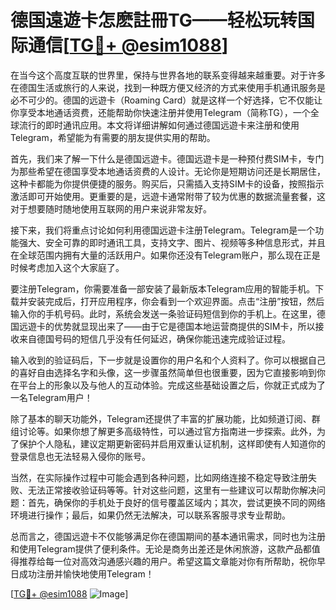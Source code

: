 # 德国遠遊卡怎麽註冊TG——轻松玩转国际通信[[TG💪+ @esim1088](https://t.me/s/esim1088)]

在当今这个高度互联的世界里，保持与世界各地的联系变得越来越重要。对于许多在德国生活或旅行的人来说，找到一种既方便又经济的方式来使用手机通讯服务是必不可少的。德国的远遊卡（Roaming Card）就是这样一个好选择，它不仅能让你享受本地通话资费，还能帮助你快速注册并使用Telegram（简称TG），一个全球流行的即时通讯应用。本文将详细讲解如何通过德国远遊卡来注册和使用Telegram，希望能为有需要的朋友提供实用的帮助。

首先，我们来了解一下什么是德国远遊卡。德国远遊卡是一种预付费SIM卡，专门为那些希望在德国享受本地通话资费的人设计。无论你是短期访问还是长期居住，这种卡都能为你提供便捷的服务。购买后，只需插入支持SIM卡的设备，按照指示激活即可开始使用。更重要的是，远遊卡通常附带了较为优惠的数据流量套餐，这对于想要随时随地使用互联网的用户来说非常友好。

接下来，我们将重点讨论如何利用德国远遊卡注册Telegram。Telegram是一个功能强大、安全可靠的即时通讯工具，支持文字、图片、视频等多种信息形式，并且在全球范围内拥有大量的活跃用户。如果你还没有Telegram账户，那么现在正是时候考虑加入这个大家庭了。

要注册Telegram，你需要准备一部安装了最新版本Telegram应用的智能手机。下载并安装完成后，打开应用程序，你会看到一个欢迎界面。点击“注册”按钮，然后输入你的手机号码。此时，系统会发送一条验证码短信到你的手机上。在这里，德国远遊卡的优势就显现出来了——由于它是德国本地运营商提供的SIM卡，所以接收来自德国号码的短信几乎没有任何延迟，确保你能迅速完成验证过程。

输入收到的验证码后，下一步就是设置你的用户名和个人资料了。你可以根据自己的喜好自由选择名字和头像，这一步骤虽然简单但也很重要，因为它直接影响到你在平台上的形象以及与他人的互动体验。完成这些基础设置之后，你就正式成为了一名Telegram用户！

除了基本的聊天功能外，Telegram还提供了丰富的扩展功能，比如频道订阅、群组讨论等。如果你想了解更多高级特性，可以通过官方指南进一步探索。此外，为了保护个人隐私，建议定期更新密码并启用双重认证机制，这样即使有人知道你的登录信息也无法轻易入侵你的账号。

当然，在实际操作过程中可能会遇到各种问题，比如网络连接不稳定导致注册失败、无法正常接收验证码等等。针对这些问题，这里有一些建议可以帮助你解决问题：首先，确保你的手机处于良好的信号覆盖区域内；其次，尝试更换不同的网络环境进行操作；最后，如果仍然无法解决，可以联系客服寻求专业帮助。

总而言之，德国远遊卡不仅能够满足你在德国期间的基本通讯需求，同时也为注册和使用Telegram提供了便利条件。无论是商务出差还是休闲旅游，这款产品都值得推荐给每一位对高效沟通感兴趣的用户。希望这篇文章能对你有所帮助，祝你早日成功注册并愉快地使用Telegram！

[[TG💪+ @esim1088](https://t.me/s/esim1088) ![Image](https://i.postimg.cc/4NQfJmqS/Snipaste-2025-05-13-00-14-12.png)]